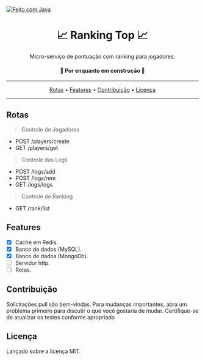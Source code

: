 <a href="https://www.java.com/"><img alt="Feito com Java" src="https://img.shields.io/badge/Feito%20com%20Java-orange?style=for-the-badge&logo=Java" /></a>

<h1 align="center">📈 Ranking Top 📈</a></h1>
<p align="center">Micro-serviço de pontuação com ranking para jogadores.</p>
<h4 align="center">🚧  Por enquanto em construção  🚧</h4>

----
<p align="center">
 <a href="#rotas">Rotas</a> • 
 <a href="#features">Features</a> • 
 <a href="#contribuição">Contribuição</a> • 
 <a href="#licença">Licença</a>
</p>
   
---
## Rotas

> Controle de Jogadores
- POST /players/create
- GET /players/get
> Controle das Logs
- POST /logs/add
- POST /logs/rem
- GET /logs/logs
> Controle de Ranking
- GET /rank/list

## Features

- [X] Cache em Redis.
- [X] Banco de dados (MySQL).
- [X] Banco de dados (MongoDb).
- [ ] Servidor http.
- [ ] Rotas.
   
## Contribuição
Solicitações pull são bem-vindas. Para mudanças importantes, abra um problema primeiro para discutir o que você gostaria de mudar. Certifique-se de atualizar os testes conforme apropriado

## Licença
Lançado sobre a licença MIT.